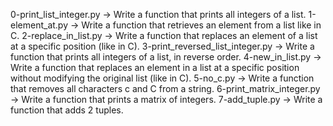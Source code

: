 0-print_list_integer.py -> Write a function that prints all integers of a list.
1-element_at.py -> Write a function that retrieves an element from a list like in C.
2-replace_in_list.py -> Write a function that replaces an element of a list at a specific position (like in C).
3-print_reversed_list_integer.py -> Write a function that prints all integers of a list, in reverse order.
4-new_in_list.py -> Write a function that replaces an element in a list at a specific position without modifying the original list (like in C).
5-no_c.py -> Write a function that removes all characters c and C from a string.
6-print_matrix_integer.py -> Write a function that prints a matrix of integers.
7-add_tuple.py -> Write a function that adds 2 tuples.

